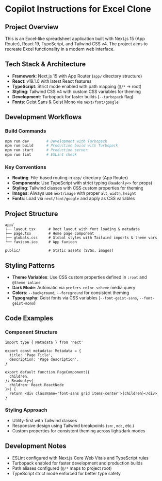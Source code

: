 # Copilot Instructions for Excel Clone

## Project Overview

This is an Excel-like spreadsheet application built with Next.js 15 (App Router), React 19, TypeScript, and Tailwind CSS v4. The project aims to recreate Excel functionality in a modern web interface.

## Tech Stack & Architecture

- **Framework**: Next.js 15 with App Router (`app/` directory structure)
- **React**: v19.1.0 with latest React features
- **TypeScript**: Strict mode enabled with path mapping (`@/*` → root)
- **Styling**: Tailwind CSS v4 with custom CSS variables for theming
- **Development**: Turbopack for faster builds (`--turbopack` flag)
- **Fonts**: Geist Sans & Geist Mono via `next/font/google`

## Development Workflows

### Build Commands

```bash
npm run dev        # Development with Turbopack
npm run build      # Production build with Turbopack
npm run start      # Production server
npm run lint       # ESLint check
```

### Key Conventions

- **Routing**: File-based routing in `app/` directory (App Router)
- **Components**: Use TypeScript with strict typing (`Readonly<>` for props)
- **Styling**: Tailwind classes with CSS custom properties for theming
- **Images**: Always use `next/image` with proper `alt`, `width`, `height`
- **Fonts**: Load via `next/font/google` and apply as CSS variables

## Project Structure

```
app/
├── layout.tsx      # Root layout with font loading & metadata
├── page.tsx        # Home page component
├── globals.css     # Global styles with Tailwind imports & theme vars
└── favicon.ico     # App favicon

public/             # Static assets (SVGs, images)
```

## Styling Patterns

- **Theme Variables**: Use CSS custom properties defined in `:root` and `@theme inline`
- **Dark Mode**: Automatic via `prefers-color-scheme` media query
- **Colors**: `--background`, `--foreground` for consistent theming
- **Typography**: Geist fonts via CSS variables (`--font-geist-sans`, `--font-geist-mono`)

## Code Examples

### Component Structure

```tsx
import type { Metadata } from 'next'

export const metadata: Metadata = {
  title: 'Page Title',
  description: 'Page description',
}

export default function PageComponent({
  children,
}: Readonly<{
  children: React.ReactNode
}>) {
  return <div className='font-sans grid items-center'>{children}</div>
}
```

### Styling Approach

- Utility-first with Tailwind classes
- Responsive design using Tailwind breakpoints (`sm:`, `md:`, etc.)
- Custom properties for consistent theming across light/dark modes

## Development Notes

- ESLint configured with Next.js Core Web Vitals and TypeScript rules
- Turbopack enabled for faster development and production builds
- Path aliases configured (`@/*` maps to project root)
- TypeScript strict mode enforced for better type safety
